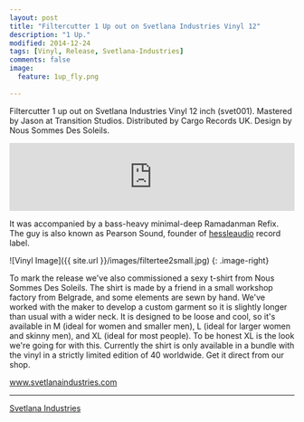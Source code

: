 ```yaml
---
layout: post
title: "Filtercutter 1 Up out on Svetlana Industries Vinyl 12"
description: "1 Up."
modified: 2014-12-24
tags: [Vinyl, Release, Svetlana-Industries]
comments: false
image:
  feature: 1up_fly.png
  
---
```


Filtercutter 1 up out on Svetlana Industries Vinyl 12 inch (svet001). Mastered by Jason at Transition Studios. Distributed by Cargo Records UK. Design by Nous Sommes Des Soleils.

<iframe style="border: 0; width: 100%; height: 120px;" src="http://bandcamp.com/EmbeddedPlayer/album=1757515684/size=large/bgcol=ffffff/linkcol=0687f5/tracklist=false/artwork=small/transparent=true/" seamless><a href="http://shop.svetlanaindustries.com/album/svet001-1up">SVET001: 1UP by Filtercutter</a></iframe>


It was accompanied by a bass-heavy minimal-deep Ramadanman Refix. The guy is also known as Pearson Sound, founder of <a href="http://hessleaudio.com/" target="_blank">hessleaudio</a> record label.

![Vinyl Image]({{ site.url }}/images/filtertee2small.jpg)
{: .image-right}

To mark the release we've also commissioned a sexy t-shirt from Nous Sommes Des Soleils. The shirt is made by a friend in a small workshop factory from Belgrade, and some elements are sewn by hand. We've worked with the maker to develop a custom garment so it is slightly longer than usual with a wider neck. It is designed to be loose and cool, so it's available in M (ideal for women and smaller men), L (ideal for larger women and skinny men), and XL (ideal for most people). To be honest XL is the look we're going for with this. Currently the shirt is only available in a bundle with the vinyl in a strictly limited edition of 40 worldwide. Get it direct from our shop. 

<a href="http://www.svetlanaindustries.com/" target="_blank">www.svetlanaindustries.com</a>


---

<div markdown="0"><a href="http://www.svetlanaindustries.com/" target="_blank" class="btn">Svetlana Industries</a></div>


